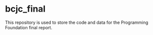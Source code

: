 # bcjc_final
This repository is used to store the code and data for the Programming Foundation final report.
